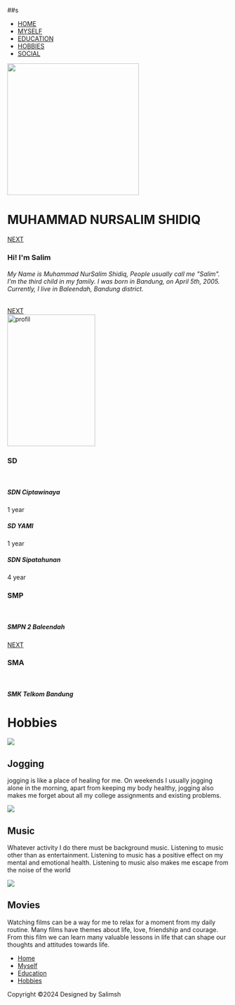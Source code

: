 ##s
    <head><title>M. NurSalim Shidiq</title>
    <link rel="stylesheet" href="style.css">
    <link rel="stylesheet" href="https://cdnjs.cloudflare.com/ajax/libs/font-awesome/6.6.0/css/all.min.css" 
    integrity="sha512-Kc323vGBEqzTmouAECnVceyQqyqdsSiqLQISBL29aUW4U/M7pSPA/gEUZQqv1cwx4OnYxTxve5UMg5GT6L4JJg==" 
    crossorigin="anonymous" referrerpolicy="no-referrer" />
    </head>
    <body>
        <div class="navbar">
            <ul>
                <li><a href="#hm">HOME</a></li>
                <li><a href="#my">MYSELF</a></li>
                <li><a href="#edu">EDUCATION</a></li>
                <li><a href="#hoby">HOBBIES</a></li>
                <li><a href="#soc">SOCIAL</a></li>
            </ul>
        </div>
        <div class="background">
          <div class="content">
            <div class="sun">
                <img src="sun.png" width="300" height="300">
                <div class="centered"><h1>MUHAMMAD NURSALIM SHIDIQ</h1></div>
            </div>
            <div class="btn">
                <a href="#nxt">NEXT</a> 
            </div>
          </div>
        </div>
        <div class="details">
            <div class="one">
                <h3>Hi! I'm Salim</h3>
                <h6>My Name is Muhammad NurSalim Shidiq, People usually call me "Salim". 
                    I’m the third child in my family. I was born in Bandung, on April 5th, 2005. 
                    Currently, I live in Baleendah, Bandung district.</h6>
                    <a href="#nxt2">NEXT</a>
            </div>
            <div class="two">
                <img src="pasfoto.jpg" alt="profil" width="200" height="300">
            </div>
        </div>
        <div class="educ">
            <div class="sd">
                <h3>SD</h3>
                <br>
                <h5>SDN Ciptawinaya</h6>
                    <p>1 year</p>
                <h5>SD YAMI</h6>
                    <p>1 year</p>
                <h5>SDN Sipatahunan</h6>
                    <p>4 year</p>
            </div>
            <div class="smp">
                <h3>SMP</h3>
                <br>
                <h5>SMPN 2 Baleendah</h6>
                <a href="#nxt3">NEXT</a>
            </div>
            <div class="sma">
                <h3>SMA</h3>
                <br>
                <h5>SMK Telkom Bandung</h6>
            </div>
        </div>
        <div class="hobi"><h1>Hobbies</h1></div>
        <div class="hob">
            <div class="jog">
                <div class="img">
                    <img src="jogging.jpeg">
                </div>
                <div class="teamDetails">
                 <div class="name">
                    <h2>Jogging</h2>
                 </div>
                 </div>
                 <div class="pro">
                    <p>jogging is like a place of healing for me. 
                        On weekends I usually jogging alone in the morning, 
                        apart from keeping my body healthy, jogging also makes 
                        me forget about all my college assignments and existing problems.</p>
                 </div>
            </div>
            <div class="lis">
             <div class="img">
                    <img src="lismus.jpeg">
             </div>
             <div class="teamDetails">
                 <div class="name">
                  <h2>Music</h2>
                 </div>
                 </div>
             <div class="list">
                    <p>Whatever activity I do there must be background music. 
                        Listening to music other than as entertainment. 
                        Listening to music has a positive effect on my mental and emotional health. 
                        Listening to music also makes me escape from the noise of the world</p>
             </div>
            </div>
            <div class="mov">
                <div class="img">
                    <img src="movies.jpeg">
             </div>
             <div class="teamDetails">
                 <div class="name">
                  <h2>Movies</h2>
                 </div>
                 </div>
             <div class="list">
                    <p>Watching films can be a way for me to relax for a moment from my daily routine. 
                        Many films have themes about life, love, friendship and courage. From this film we can 
                        learn many valuable lessons in life that can shape our thoughts and attitudes towards life.</p>
             </div>
            </div>
        </div>
        <footer>
            <div class="footer">
                <div class="socialicon">
                    <a href="https://www.instagram.com/nursalimsh/"><i class="fa-brands fa-instagram"></i></a>
                    <a href="https://open.spotify.com/user/317vgelak7jzh6ks3iralex7lhlq?si=9255e61eebbf4f76"><i class="fa-brands fa-spotify"></i></a>
                    <a href="https://wa.me/qr/KGWOFGIPOFKUH1"><i class="fa-brands fa-whatsapp"></i></a>
                </div>
                <div class="footernav">
                   <ul> 
                    <li><a href="">Home</a></li>
                    <li><a href="">Myself</a></li>
                    <li><a href="">Education</a></li>
                    <li><a href="">Hobbies</a></li>
                   </ul>
                </div>
                <div class="footerbottom">
                    <p>Copyright &copy;2024 Designed by <span class="designer">Salimsh</span></p>
                </div>
            </div>
        </footer>    
    </body>
